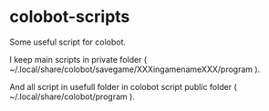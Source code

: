 # colobot-scripts
Some useful script for colobot.

I keep main scripts in private folder ( ~/.local/share/colobot/savegame/XXXingamenameXXX/program ).

And all script in usefull folder in colobot script public folder ( ~/.local/share/colobot/program ).

